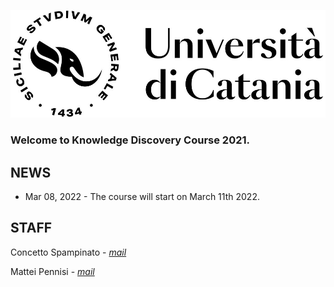 [![logo](/imgs/logo.jpg)](http://www.dei.unict.it/corsi/lm-91)

### Welcome to Knowledge Discovery Course 2021.


## NEWS

- Mar 08, 2022 - The course will start on March 11th 2022.
<!-- - May 12, 2021 - The dates for paper presentation and final exam are: 1) 26 May 2021 at 9.00 CEST time and 2) 28 May 2021 at 9.00 CEST time. Students are invited to add heir preferences in the shared [file](https://docs.google.com/spreadsheets/d/1l7f7Q0a9DvxDcwCpsMViAYAjnaJEmodwUYfCiqTus7U/edit#gid=0) 
- May 12, 2021 - Unlike previous homeworks, HM3 requires the students (in groups of maximum two people) have to prepare a presentation on a scientific paper, selected from a list that is available in the homeworks webpage. Presentation template and submission form are also available in the same webpage. 
- May 12, 2021 - HMW3 assigned, please check homework link. 
- April 30, 2021 - HMW2 assigned, please check homework link.
- March 31, 2021 - HMW1 assigned, please check homework link.
- The course officially started on March 10th 2021
-->
## STAFF

Concetto Spampinato - *[mail](mailto:concetto.spampinato@unict.it)*

Mattei Pennisi - *[mail](mailto:matteo.pennisi98@gmail.com)*



[404]: /knowledge-discovery/fallback
